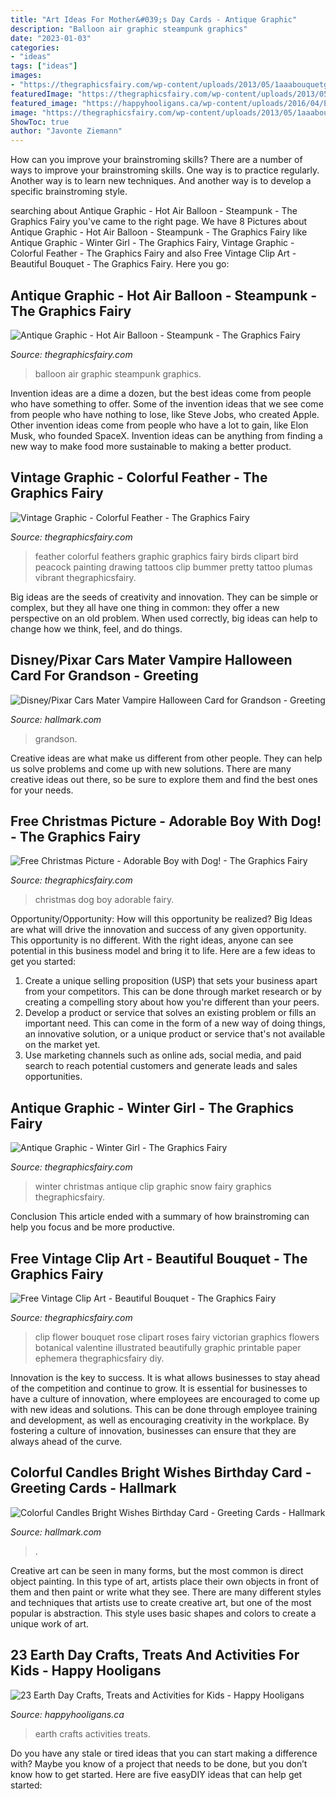 ```yaml
---
title: "Art Ideas For Mother&#039;s Day Cards - Antique Graphic"
description: "Balloon air graphic steampunk graphics"
date: "2023-01-03"
categories:
- "ideas"
tags: ["ideas"]
images:
- "https://thegraphicsfairy.com/wp-content/uploads/2013/05/1aaabouquetgfairy004.jpg"
featuredImage: "https://thegraphicsfairy.com/wp-content/uploads/2013/05/WinterGirlGraphicsFairy.jpg"
featured_image: "https://happyhooligans.ca/wp-content/uploads/2016/04/Earth-Day-Crafts-for-Kids-Feature.jpg"
image: "https://thegraphicsfairy.com/wp-content/uploads/2013/05/1aaabouquetgfairy004.jpg"
ShowToc: true
author: "Javonte Ziemann"
---
```



How can you improve your brainstroming skills?
There are a number of ways to improve your brainstroming skills. One way is to practice regularly. Another way is to learn new techniques. And another way is to develop a specific brainstroming style.

	

		
searching about Antique Graphic - Hot Air Balloon - Steampunk - The Graphics Fairy you've came to the right page. We have 8 Pictures about Antique Graphic - Hot Air Balloon - Steampunk - The Graphics Fairy like Antique Graphic - Winter Girl - The Graphics Fairy, Vintage Graphic - Colorful Feather - The Graphics Fairy and also Free Vintage Clip Art - Beautiful Bouquet - The Graphics Fairy. Here you go:
		
    
## Antique Graphic - Hot Air Balloon - Steampunk - The Graphics Fairy

<img loading=lazy src="https://thegraphicsfairy.com/wp-content/uploads/2012/01/Balloon+GraphicsFairy006c.jpg" onerror="this.onerror=null;this.src='https://tse2.mm.bing.net/th?id=OIP.4rsCSzmLkRdLe7pp33gm4AHaKu&amp;pid=15.1';" alt="Antique Graphic - Hot Air Balloon - Steampunk - The Graphics Fairy">

_Source: thegraphicsfairy.com_

>balloon air graphic steampunk graphics. 

	

Invention ideas are a dime a dozen, but the best ideas come from people who have something to offer. Some of the invention ideas that we see come from people who have nothing to lose, like Steve Jobs, who created Apple. Other invention ideas come from people who have a lot to gain, like Elon Musk, who founded SpaceX. Invention ideas can be anything from finding a new way to make food more sustainable to making a better product.

    
## Vintage Graphic - Colorful Feather - The Graphics Fairy

<img loading=lazy src="http://thegraphicsfairy.com/wp-content/uploads/blogger/-meJ_phVgYSw/T6sTGFnkDZI/AAAAAAAARuA/M2PqPqfZtaQ/s400/feather-vibrant-vintageimage-Graphics-Fairy.jpg" onerror="this.onerror=null;this.src='https://tse4.mm.bing.net/th?id=OIP.9Cnhw8DH27Dn126NwNasAAAAAA&amp;pid=15.1';" alt="Vintage Graphic - Colorful Feather - The Graphics Fairy">

_Source: thegraphicsfairy.com_

>feather colorful feathers graphic graphics fairy birds clipart bird peacock painting drawing tattoos clip bummer pretty tattoo plumas vibrant thegraphicsfairy. 

	

Big ideas are the seeds of creativity and innovation. They can be simple or complex, but they all have one thing in common: they offer a new perspective on an old problem. When used correctly, big ideas can help to change how we think, feel, and do things.

    
## Disney/Pixar Cars Mater Vampire Halloween Card For Grandson - Greeting

<img loading=lazy src="https://www.hallmark.com/dw/image/v2/AALB_PRD/on/demandware.static/-/Sites-hallmark-master/default/dw149b734a/images/finished-goods/DisneyPixar-Cars-Mater-Vampire-Grandson-Halloween-Card_200HV2335_04.jpg?sw=1920" onerror="this.onerror=null;this.src='https://tse2.mm.bing.net/th?id=OIP.PU_BcU-nxaePHln_Q_C9RAHaHa&amp;pid=15.1';" alt="Disney/Pixar Cars Mater Vampire Halloween Card for Grandson - Greeting">

_Source: hallmark.com_

>grandson. 

	

Creative ideas are what make us different from other people. They can help us solve problems and come up with new solutions. There are many creative ideas out there, so be sure to explore them and find the best ones for your needs.

    
## Free Christmas Picture - Adorable Boy With Dog! - The Graphics Fairy

<img loading=lazy src="https://thegraphicsfairy.com/wp-content/uploads/2013/11/Free-Christmas-Picture-Boy-Dog-GraphicsFairy-658x1024.jpg" onerror="this.onerror=null;this.src='https://tse1.mm.bing.net/th?id=OIP.m9XWcAV1DStaY7PYRSpCKQHaLh&amp;pid=15.1';" alt="Free Christmas Picture - Adorable Boy with Dog! - The Graphics Fairy">

_Source: thegraphicsfairy.com_

>christmas dog boy adorable fairy. 

	

Opportunity/Opportunity: How will this opportunity be realized?
Big Ideas are what will drive the innovation and success of any given opportunity. This opportunity is no different. With the right ideas, anyone can see potential in this business model and bring it to life. Here are a few ideas to get you started: 
1. Create a unique selling proposition (USP) that sets your business apart from your competitors. This can be done through market research or by creating a compelling story about how you're different than your peers. 
2. Develop a product or service that solves an existing problem or fills an important need. This can come in the form of a new way of doing things, an innovative solution, or a unique product or service that's not available on the market yet. 
3. Use marketing channels such as online ads, social media, and paid search to reach potential customers and generate leads and sales opportunities.

    
## Antique Graphic - Winter Girl - The Graphics Fairy

<img loading=lazy src="https://thegraphicsfairy.com/wp-content/uploads/2013/05/WinterGirlGraphicsFairy.jpg" onerror="this.onerror=null;this.src='https://tse1.mm.bing.net/th?id=OIP.-Hw61GJ_ISnPkoRvHtRbvQAAAA&amp;pid=15.1';" alt="Antique Graphic - Winter Girl - The Graphics Fairy">

_Source: thegraphicsfairy.com_

>winter christmas antique clip graphic snow fairy graphics thegraphicsfairy. 

	

Conclusion
This article ended with a summary of how brainstroming can help you focus and be more productive.

    
## Free Vintage Clip Art - Beautiful Bouquet - The Graphics Fairy

<img loading=lazy src="https://thegraphicsfairy.com/wp-content/uploads/2013/05/1aaabouquetgfairy004.jpg" onerror="this.onerror=null;this.src='https://tse2.mm.bing.net/th?id=OIP.QzVjyC3hbWyPEwSiS6tOYQAAAA&amp;pid=15.1';" alt="Free Vintage Clip Art - Beautiful Bouquet - The Graphics Fairy">

_Source: thegraphicsfairy.com_

>clip flower bouquet rose clipart roses fairy victorian graphics flowers botanical valentine illustrated beautifully graphic printable paper ephemera thegraphicsfairy diy. 

	

Innovation is the key to success. It is what allows businesses to stay ahead of the competition and continue to grow. It is essential for businesses to have a culture of innovation, where employees are encouraged to come up with new ideas and solutions. This can be done through employee training and development, as well as encouraging creativity in the workplace. By fostering a culture of innovation, businesses can ensure that they are always ahead of the curve.

    
## Colorful Candles Bright Wishes Birthday Card - Greeting Cards - Hallmark

<img loading=lazy src="https://www.hallmark.com/dw/image/v2/AALB_PRD/on/demandware.static/-/Sites-hallmark-master/default/dwef45432f/images/finished-goods/Colorful-Candles-Bright-Wishes-Birthday-Card-root-239LGH1048_PV.1.LGH1048.jpg_Source_Image.jpg" onerror="this.onerror=null;this.src='https://tse3.mm.bing.net/th?id=OIP.CqsCKkdIfnrVJP-Kmo0kkgHaKz&amp;pid=15.1';" alt="Colorful Candles Bright Wishes Birthday Card - Greeting Cards - Hallmark">

_Source: hallmark.com_

>. 

	

Creative art can be seen in many forms, but the most common is direct object painting. In this type of art, artists place their own objects in front of them and then paint or write what they see. There are many different styles and techniques that artists use to create creative art, but one of the most popular is abstraction. This style uses basic shapes and colors to create a unique work of art.

    
## 23 Earth Day Crafts, Treats And Activities For Kids - Happy Hooligans

<img loading=lazy src="https://happyhooligans.ca/wp-content/uploads/2016/04/Earth-Day-Crafts-for-Kids-Feature.jpg" onerror="this.onerror=null;this.src='https://tse4.mm.bing.net/th?id=OIP.HhUe_1XQQaBMO4d8zdHD-AHaLH&amp;pid=15.1';" alt="23 Earth Day Crafts, Treats and Activities for Kids - Happy Hooligans">

_Source: happyhooligans.ca_

>earth crafts activities treats. 

	

Do you have any stale or tired ideas that you can start making a difference with? Maybe you know of a project that needs to be done, but you don’t know how to get started. Here are five easyDIY ideas that can help get started: 

